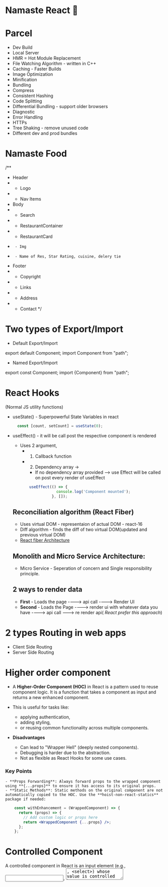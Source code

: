 # Namaste React 🚀


# Parcel
- Dev Build
- Local Server
- HMR = Hot Module Replacement
- File Watching Algorithm - written in C++
- Caching - Faster Builds
- Image Optimization
- Minification
- Bundling
- Compress
- Consistent Hashing
- Code Splitting
- Differential Bundling - support older browsers
- Diagnostic
- Error Handling
- HTTPs
- Tree Shaking - remove unused code
- Different dev and prod bundles



# Namaste Food


/**
 * Header
 *  - Logo
 *  - Nav Items
 * Body
 *  - Search
 *  - RestaurantContainer
 *    - RestaurantCard
 *      - Img
 *      - Name of Res, Star Rating, cuisine, delery tie
 * Footer
 *  - Copyright
 *  - Links
 *  - Address
 *  - Contact
 */



# Two types of Export/Import

- Default Export/Import

export default Component;
import Component from "path";

- Named Export/Import

export const Component;
import {Component} from "path";


# React Hooks
 (Normal JS utility functions)
- useState() - Superpowerful State Variables in react
    ```jsx
      const [count, setCount] = useState(0);
    ```
    
- useEffect() - it will be call post the respective component is rendered
  - Uses 2 argument, 
    - 1.  Callback function 
    - 2. Dependency array -> 
        - If no dependency array provided --> use Effect will be called on post every render of useEffect
    ```jsx
        useEffect(() => {
                    console.log('Component mounted');
                  }, []);
    ```
  ## Reconciliation algorithm (React Fiber)
  - Uses virtual DOM - representaion of actual DOM - react-16
  - Diff algorithm - finds the diff of two virtual DOM(updated and previous virtual DOM)
  - [React fiber Architecture](https://github.com/acdlite/react-fiber-architecture)

  ## Monolith and Micro Service Architecture:
    - Micro Service - Seperation of concern and Single responsibility principle.

  ## 2 ways to render data
    - **First** - Loads the page ----> api call ----> Render UI
    - **Second** - Loads the Page ----> render ui with whatever data you have ----> api call ---> re render api( *React prefer this approach*)
 


#  2 types Routing in web apps
 - Client Side Routing
 - Server Side Routing

#  Higher order component
  - A **Higher-Order Component (HOC)** in React is a pattern used to reuse component logic. It is a function that takes a component as input and returns a new enhanced component.
  -  This is useful for tasks like:
     -   applying authentication, 
     -   adding styling, 
     -   or reusing common functionality across multiple components.
  
  - **Disadvantages**
    - Can lead to "Wrapper Hell" (deeply nested components).
    - Debugging is harder due to the abstraction.
    - Not as flexible as React Hooks for some use cases.  
  ### Key Points
    - **Props Forwarding**: Always forward props to the wrapped component using **{...props}** to ensure it has access to its original props.
    - **Static Methods**: Static methods on the original component are not automatically copied to the HOC. Use the **hoist-non-react-statics** package if needed:
  ```jsx
      const withEnhancement = (WrappedComponent) => {
        return (props) => {
          // Add custom logic or props here
          return <WrappedComponent {...props} />;
        };
      };
  ```

#  Controlled Component
  A controlled component in React is an input element (e.g., <input>, <textarea>, <select>) whose value is controlled by React state. React manages the component's state, and any changes are propagated via event handlers.

  - Key Features
    - React controls the form element’s value using the value attribute.
    - The component always reflects the latest state value.
    - Useful for form validation and dynamic input handling.
    ```jsx
    import React, { useState } from 'react';
    const ControlledComponent = () => {
        const [inputValue, setInputValue] = useState('');
        const handleChange = (event) => {
            setInputValue(event.target.value); // Update state
        };

        return (
            <div>
                <input 
                    type="text" 
                    value={inputValue} // Controlled by state
                    onChange={handleChange} // Updates state on change
                />
                <p>Input Value: {inputValue}</p>
            </div>
        );
    };
    export default ControlledComponent;
    ```

#  Lifting State Up
  Lifting state up is a technique used to share state between multiple components by moving the state to their closest common ancestor. This allows sibling components to communicate and share the same state.

  - Why Lift State Up?
    - To centralize state management.
    - To make data flow consistent in a parent-child hierarchy.
    - To enable communication between sibling components.
  ```jsx
      /**
      * RestaurantCategory is controlled componnet
      * Lifting state up - showList is maintened in parent(RestaurantMenu) component instead of RestaurantCategory itself
      */
  ```
# Props Drilling in React
  - React has one way data flow ( parent --> child ---> grand child ----> great grand child and so on.)
  - **Props drilling** refers to the process of passing data from a parent component to deeply nested child components through intermediate components, even if those intermediate components don’t need the data themselves. This often happens when the data or functionality needs to be used by components several levels deep in the component hierarchy.
  
  - ### Problems with Props Drilling:
    - **Redundancy**: Intermediate components pass props unnecessarily, even when they don’t use them.
    - **Tight Coupling**: Changes in the data structure or components require updates throughout the chain.
    - **Code Complexity**: For deep hierarchies, props drilling makes the code harder to read and maintain.
  - ### Solutions to Avoid Props Drilling
  1. **Context API**
    The React Context API provides a way to share values between components without explicitly passing props at every level.
    - How it works:
      - The **UserContext.Provider** wraps the component tree, providing the user value.
      The *GrandChild* uses **useContext(UserContext)** to access the data directly, avoiding intermediate props passing.
  2. **State Management Libraries (Redux, MobX, Zustand)**
    State management libraries like Redux or Zustand provide centralized stores for managing and accessing state.
    - Redux Example:
      - Store the **user** data in a global Redux store.
      - Access it in any component using **useSelector**.
  3. **Component Composition**
    If feasible, restructure your components to avoid deep hierarchies or nest only the necessary parts.

 # Redux Toolkit
  - Install @reduxjs/toolkit and react-redux
  - Build our store
  - Connect our store to our app
  - Slice (cartSlice)
  - dispatch(action)
  - Selector


# Types of testing (developer)
 - Unit Testing
 - Integration Testing
 - End to End Testing - e2e testing

# Setting up Testing in our app
 - Install React Testing Library
 - Installed jest
 - Installed Babel dependencies
 - Configure Babel 
 - Configure Parcel Config file to disable default babel transpilation 
 - Jest  - npx jest --init
 - Install jsdom library
 - Install @babel/preset-react - to make JSX work in test cases
 - Include @babel/preset-react inside my babel config
 - npm i -D @testing-library/jest-dom
 